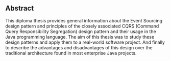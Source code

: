 ##  Abstract

This diploma thesis provides general information about the Event Sourcing design pattern and principles of the closely associated CQRS (Command Query Responsibility Segregation) design pattern and their usage in the Java programming language. The aim of this thesis was to study these design patterns and apply them to a real-world software project. And finally to describe the advantages and disadvantages of this design over the traditional architecture found in most enterprise Java projects.